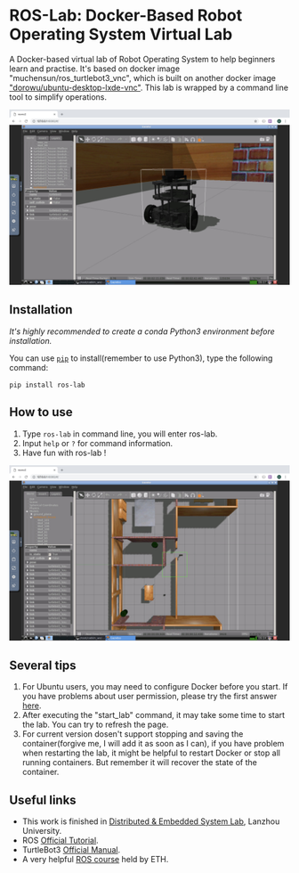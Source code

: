 # ROS-Lab: Docker-Based Robot Operating System Virtual Lab
A Docker-based virtual lab of Robot Operating System to help beginners learn and practise. It's based on docker image "muchensun/ros_turtlebot3_vnc", which is built on another docker image ["dorowu/ubuntu-desktop-lxde-vnc"](https://github.com/fcwu/docker-ubuntu-vnc-desktop). This lab is wrapped by a command line tool to simplify operations.

![launch test](https://raw.githubusercontent.com/MuchenSun/ros-lab/master/image/turtlebot3.jpg)

## Installation
*It's highly recommended to create a conda Python3 environment before installation.*

You can use [`pip`](https://pip.pypa.io/en/stable/installing/) to install(remember to use Python3), type the following command:

~~~
pip install ros-lab
~~~

## How to use
1. Type `ros-lab` in command line, you will enter ros-lab.
2. Input `help` or `?` for command information.
3. Have fun with ros-lab !

![launch test](https://raw.githubusercontent.com/MuchenSun/ros-lab/master/image/gazebo.jpg)

## Several tips
1. For Ubuntu users, you may need to configure Docker before you start. If you have problems about user permission, please try the first answer [here](https://superuser.com/questions/835696/how-solve-permission-problems-for-docker-in-ubuntu). 
2. After executing the "start_lab" command, it may take some time to start the lab. You can try to refresh the page.
3. For current version dosen't support stopping and saving the container(forgive me, I will add it as soon as I can), if you have problem when restarting the lab, it might be helpful to restart Docker or stop all running containers. But remember it will recover the state of the container.

## Useful links
* This work is finished in [Distributed & Embedded System Lab](http://dslab.lzu.edu.cn/), Lanzhou University.
* ROS [Official Tutorial](http://wiki.ros.org/action/fullsearch/ROS/Tutorials?action=fullsearch&context=180&value=linkto%3A%22ROS%2FTutorials%22#ROS_Tutorials).
* TurtleBot3 [Official Manual](http://emanual.robotis.com/docs/en/platform/turtlebot3/).
* A very helpful [ROS course](http://www.rsl.ethz.ch/education-students/lectures/ros.html) held by ETH.
